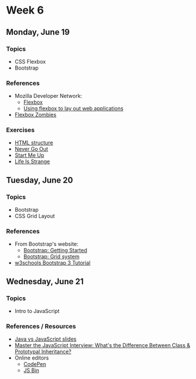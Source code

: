 # Week 6

## Monday, June 19

### Topics

- CSS Flexbox
- Bootstrap

### References

- Mozilla Developer Network:
	- [Flexbox](https://developer.mozilla.org/en-US/docs/Learn/CSS/CSS_layout/Flexbox)
	- [Using flexbox to lay out web applications](https://developer.mozilla.org/en-US/docs/Web/CSS/CSS_Flexible_Box_Layout/Using_flexbox_to_lay_out_web_applications)
- [Flexbox Zombies](http://flexboxzombies.com)

### Exercises

- [HTML structure](../exercises/html-structure/)
- [Never Go Out](../exercises/never-go-out/)
- [Start Me Up](../exercises/start-me-up/)
- [Life Is Strange](../exercises/bootstrap-life-is-strange/)

## Tuesday, June 20

### Topics

- Bootstrap
- CSS Grid Layout

### References

- From Bootstrap's website:
	- [Bootstrap: Getting Started](http://getbootstrap.com/getting-started/)
	- [Bootstrap: Grid system](http://getbootstrap.com/css/#grid)
- [w3schools Bootstrap 3 Tutorial](https://www.w3schools.com/bootstrap/)

## Wednesday, June 21

### Topics

- Intro to JavaScript

### References / Resources

- [Java vs JavaScript slides](https://wecancodeit.github.io/java-slides/web/java-vs-javascript/)
- [Master the JavaScript Interview: What's the Difference Between Class & Prototypal Inheritance?](https://medium.com/javascript-scene/master-the-javascript-interview-what-s-the-difference-between-class-prototypal-inheritance-e4cd0a7562e9)
- Online editors
	- [CodePen](https://codepen.io)
	- [JS Bin](https://jsbin.com)
